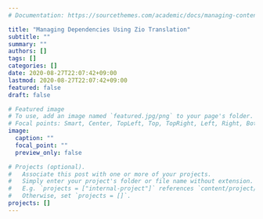 ```yaml
---
# Documentation: https://sourcethemes.com/academic/docs/managing-content/

title: "Managing Dependencies Using Zio Translation"
subtitle: ""
summary: ""
authors: []
tags: []
categories: []
date: 2020-08-27T22:07:42+09:00
lastmod: 2020-08-27T22:07:42+09:00
featured: false
draft: false

# Featured image
# To use, add an image named `featured.jpg/png` to your page's folder.
# Focal points: Smart, Center, TopLeft, Top, TopRight, Left, Right, BottomLeft, Bottom, BottomRight.
image:
  caption: ""
  focal_point: ""
  preview_only: false

# Projects (optional).
#   Associate this post with one or more of your projects.
#   Simply enter your project's folder or file name without extension.
#   E.g. `projects = ["internal-project"]` references `content/project/deep-learning/index.md`.
#   Otherwise, set `projects = []`.
projects: []
---
```

